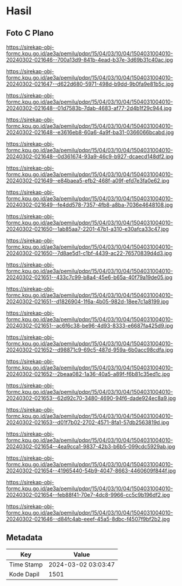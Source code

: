 # Hasil

## Foto C Plano

https://sirekap-obj-formc.kpu.go.id/ae3a/pemilu/pdpr/15/04/03/10/04/1504031004010-20240302-021646--700a13d9-841b-4ead-b37e-3d69b31c40ac.jpg

https://sirekap-obj-formc.kpu.go.id/ae3a/pemilu/pdpr/15/04/03/10/04/1504031004010-20240302-021647--d622d680-5971-498d-b9dd-9b0fa9e81b5c.jpg

https://sirekap-obj-formc.kpu.go.id/ae3a/pemilu/pdpr/15/04/03/10/04/1504031004010-20240302-021648--01d7583b-7dab-4683-af77-2d4b1f29c944.jpg

https://sirekap-obj-formc.kpu.go.id/ae3a/pemilu/pdpr/15/04/03/10/04/1504031004010-20240302-021648--e3616eb8-60a6-4a9f-ba31-0366066bcabd.jpg

https://sirekap-obj-formc.kpu.go.id/ae3a/pemilu/pdpr/15/04/03/10/04/1504031004010-20240302-021648--0d361674-93a9-46c9-b927-dcaecd148df2.jpg

https://sirekap-obj-formc.kpu.go.id/ae3a/pemilu/pdpr/15/04/03/10/04/1504031004010-20240302-021649--e84baea5-efb2-468f-a09f-efd7e3fa0e62.jpg

https://sirekap-obj-formc.kpu.go.id/ae3a/pemilu/pdpr/15/04/03/10/04/1504031004010-20240302-021649--fe4dd578-7357-4fb8-a8ba-7036e4648108.jpg

https://sirekap-obj-formc.kpu.go.id/ae3a/pemilu/pdpr/15/04/03/10/04/1504031004010-20240302-021650--1ab85aa7-2201-47b1-a310-e30afca33c47.jpg

https://sirekap-obj-formc.kpu.go.id/ae3a/pemilu/pdpr/15/04/03/10/04/1504031004010-20240302-021650--7d8ae5d1-c1bf-4439-ac22-76570839d4d3.jpg

https://sirekap-obj-formc.kpu.go.id/ae3a/pemilu/pdpr/15/04/03/10/04/1504031004010-20240302-021651--433c7c99-b8a4-45e6-b65a-40f79a19de05.jpg

https://sirekap-obj-formc.kpu.go.id/ae3a/pemilu/pdpr/15/04/03/10/04/1504031004010-20240302-021651--d1826904-1f6a-4b05-982d-18ee7c1a8199.jpg

https://sirekap-obj-formc.kpu.go.id/ae3a/pemilu/pdpr/15/04/03/10/04/1504031004010-20240302-021651--ac6f6c38-be96-4d93-8333-e6687fa425d9.jpg

https://sirekap-obj-formc.kpu.go.id/ae3a/pemilu/pdpr/15/04/03/10/04/1504031004010-20240302-021652--d98871c9-69c5-487d-959a-6b0acc98cdfa.jpg

https://sirekap-obj-formc.kpu.go.id/ae3a/pemilu/pdpr/15/04/03/10/04/1504031004010-20240302-021652--2beaa082-1a36-40a5-a89f-f6b81c35ed1c.jpg

https://sirekap-obj-formc.kpu.go.id/ae3a/pemilu/pdpr/15/04/03/10/04/1504031004010-20240302-021653--62d92c70-3480-4690-94f6-dade924ec8a9.jpg

https://sirekap-obj-formc.kpu.go.id/ae3a/pemilu/pdpr/15/04/03/10/04/1504031004010-20240302-021653--d01f7b02-2702-4571-8fa1-57db2563819d.jpg

https://sirekap-obj-formc.kpu.go.id/ae3a/pemilu/pdpr/15/04/03/10/04/1504031004010-20240302-021654--4ea9cca1-9837-42b3-b6b5-099cdc5929ab.jpg

https://sirekap-obj-formc.kpu.go.id/ae3a/pemilu/pdpr/15/04/03/10/04/1504031004010-20240302-021654--41965440-54b9-4047-8663-4460609f844f.jpg

https://sirekap-obj-formc.kpu.go.id/ae3a/pemilu/pdpr/15/04/03/10/04/1504031004010-20240302-021654--feb88f41-70e7-4dc8-9966-cc5c9b196df2.jpg

https://sirekap-obj-formc.kpu.go.id/ae3a/pemilu/pdpr/15/04/03/10/04/1504031004010-20240302-021646--d84fc4ab-eeef-45a5-8dbc-f4507f9bf2b2.jpg


## Metadata

| Key        | Value               |
| ---------- | ------------------- |
| Time Stamp | 2024-03-02 03:03:47 |
| Kode Dapil | 1501                |



